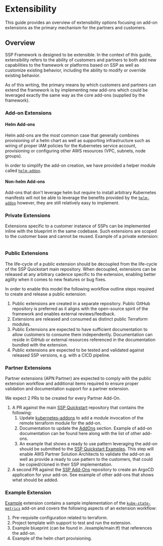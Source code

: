 # Extensibility

This guide provides an overview of extensibility options focusing on add-on extensions as the primary mechanism for the partners and customers.

## Overview

SSP Framework is designed to be extensible. In the context of this guide, extensibility refers to the ability of customers and partners to both add new capabilities to the framework or platforms based on SSP as well as customize existing behavior, including the ability to modify or override existing behavior.

As of this writing, the primary means by which customers and partners can extend the framework is by implementing new add-ons which could be leveraged exactly the same way as the core add-ons (supplied by the framework).

### Add-on Extensions

#### Helm Add-ons

Helm add-ons are the most common case that generally combines provisioning of a helm chart as well as supporting infrastructure such as wiring of proper IAM policies for the Kubernetes service account, provisioning or configuring other AWS resources (VPC, subnets, node groups).

In order to simplify the add-on creation, we have provided a helper module called [`helm-addon`](../modules/kubernetes-addons/helm-addon/README.md).

#### Non-helm Add-ons

Add-ons that don't leverage helm but require to install arbitrary Kubernetes manifests will not be able to leverage the benefits provided by the [`helm-addon`](../modules/kubernetes-addons/helm-addon/README.md) however, they are still relatively easy to implement.

### Private Extensions

Extensions specific to a customer instance of SSPs can be implemented inline with the blueprint in the same codebase. Such extensions are scoped to the customer base and cannot be reused. Example of a private extension:


```hcl
```

### Public Extensions

The life-cycle of a public extension should be decoupled from the life-cycle of the SSP Quickstart main repository. When decoupled, extensions can be released at any arbitrary cadence specific to the extension, enabling better agility when it comes to new features or bug fixes.

In order to enable this model the following workflow outline steps required to create and release a public extension:

1. Public extensions are created in a separate repository. Public GitHub repository is preferred as it aligns with the open-source spirit of the framework and enables external reviews/feedback.
1. Extensions are released and consumed as distinct public Terraform modules.
1. Public Extensions are expected to have sufficient documentation to allow customers to consume them independently. Documentation can reside in GitHub or external resources referenced in the documentation bundled with the extension.
1. Public extensions are expected to be tested and validated against released SSP versions, e.g. with a CICD pipeline.

### Partner Extensions

Partner extensions (APN Partner) are expected to comply with the public extension workflow and additional items required to ensure proper validation and documentation support for a partner extension.

We expect 2 PRs to be created for every Partner Add-On.
1. A PR against the main [SSP Quickstart](https://github.com/aws-samples/aws-eks-accelerator-for-terraform) repository that contains the following:
   1. Update [kubernetes-addons](../modules/kubernetes-addons) to add a module invocation of the remote terraform module for the add-on.
   2. Documentation to update the [AddOns](./add-ons) section. Example of add-on documentation can be found here along with the list of other add-ons.
   3. An example that shows a ready to use pattern leveraging the add-on should be submitted to the [SSP Quickstart Examples](https://github.com/aws-samples/aws-eks-accelerator-for-terraform/tree/main/examples). This step will enable AWS Partner Solution Architects to validate the add-on as well as provide a ready to use pattern to the customers, that could be copied/cloned in their SSP implementation.
2. A second PR against the [SSP Add-Ons](https://github.com/aws-samples/ssp-eks-add-ons) repository to create an ArgoCD application for your add-on. See example of other add-ons that shows what should be added.

### Example Extension

[Example](https://github.com/askulkarni2/kube-state-metrics-addon) extension contains a sample implementation of the [`kube-state-metrics`](https://github.com/prometheus-community/helm-charts/tree/main/charts/kube-state-metrics) add-on and covers the following aspects of an extension workflow:

1. Pre-requisite configuration related to terraform.
2. Project template with support to test and run the extension.
3. Example blueprint (can be found in ./example/main.tf) that references the add-on.
4. Example of the helm chart provisioning.
